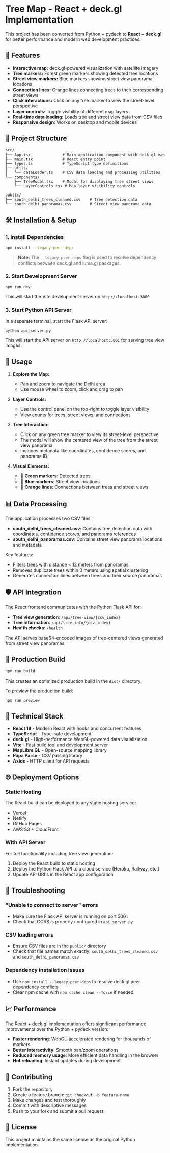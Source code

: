 # Tree Map - React + deck.gl Implementation

This project has been converted from Python + pydeck to **React + deck.gl** for better performance and modern web development practices.

## 🚀 Features

- **Interactive map:** deck.gl-powered visualization with satellite imagery
- **Tree markers:** Forest green markers showing detected tree locations
- **Street view markers:** Blue markers showing street view panorama locations  
- **Connection lines:** Orange lines connecting trees to their corresponding street views
- **Click interactions:** Click on any tree marker to view the street-level perspective
- **Layer controls:** Toggle visibility of different map layers
- **Real-time data loading:** Loads tree and street view data from CSV files
- **Responsive design:** Works on desktop and mobile devices

## 📁 Project Structure

```
src/
├── App.tsx              # Main application component with deck.gl map
├── main.tsx             # React entry point
├── types.ts             # TypeScript type definitions
├── utils/
│   └── dataLoader.ts    # CSV data loading and processing utilities
└── components/
    ├── TreeModal.tsx    # Modal for displaying tree street views
    └── LayerControls.tsx # Map layer visibility controls

public/
├── south_delhi_trees_cleaned.csv    # Tree detection data
└── south_delhi_panoramas.csv        # Street view panorama data
```

## 🛠️ Installation & Setup

### 1. Install Dependencies

```bash
npm install --legacy-peer-deps
```

> **Note:** The `--legacy-peer-deps` flag is used to resolve dependency conflicts between deck.gl and luma.gl packages.

### 2. Start Development Server

```bash
npm run dev
```

This will start the Vite development server on `http://localhost:3000`

### 3. Start Python API Server

In a separate terminal, start the Flask API server:

```bash
python api_server.py
```

This will start the API server on `http://localhost:5001` for serving tree view images.

## 🎯 Usage

1. **Explore the Map:** 
   - Pan and zoom to navigate the Delhi area
   - Use mouse wheel to zoom, click and drag to pan

2. **Layer Controls:**
   - Use the control panel on the top-right to toggle layer visibility
   - View counts for trees, street views, and connections

3. **Tree Interaction:**
   - Click on any green tree marker to view its street-level perspective
   - The modal will show the centered view of the tree from the street view panorama
   - Includes metadata like coordinates, confidence scores, and panorama ID

4. **Visual Elements:**
   - 🌳 **Green markers**: Detected trees
   - 🔵 **Blue markers**: Street view locations
   - 🧡 **Orange lines**: Connections between trees and street views

## 📊 Data Processing

The application processes two CSV files:

- **south_delhi_trees_cleaned.csv**: Contains tree detection data with coordinates, confidence scores, and panorama references
- **south_delhi_panoramas.csv**: Contains street view panorama locations and metadata

Key features:
- Filters trees with distance < 12 meters from panoramas
- Removes duplicate trees within 3 meters using spatial clustering
- Generates connection lines between trees and their source panoramas

## 🛡️ API Integration

The React frontend communicates with the Python Flask API for:

- **Tree view generation**: `/api/tree-view/{csv_index}`
- **Tree information**: `/api/tree-info/{csv_index}` 
- **Health checks**: `/health`

The API serves base64-encoded images of tree-centered views generated from street view panoramas.

## 🚀 Production Build

```bash
npm run build
```

This creates an optimized production build in the `dist/` directory.

To preview the production build:

```bash
npm run preview
```

## 🔧 Technical Stack

- **React 18** - Modern React with hooks and concurrent features
- **TypeScript** - Type-safe development
- **deck.gl** - High-performance WebGL-powered data visualization
- **Vite** - Fast build tool and development server
- **MapLibre GL** - Open-source mapping library
- **Papa Parse** - CSV parsing library
- **Axios** - HTTP client for API requests

## 🌐 Deployment Options

### Static Hosting
The React build can be deployed to any static hosting service:
- Vercel
- Netlify  
- GitHub Pages
- AWS S3 + CloudFront

### With API Server
For full functionality including tree view generation:
1. Deploy the React build to static hosting
2. Deploy the Python Flask API to a cloud service (Heroku, Railway, etc.)
3. Update API URLs in the React app configuration

## 🐛 Troubleshooting

### "Unable to connect to server" errors
- Make sure the Flask API server is running on port 5001
- Check that CORS is properly configured in `api_server.py`

### CSV loading errors
- Ensure CSV files are in the `public/` directory
- Check that file names match exactly: `south_delhi_trees_cleaned.csv` and `south_delhi_panoramas.csv`

### Dependency installation issues
- Use `npm install --legacy-peer-deps` to resolve deck.gl peer dependency conflicts
- Clear npm cache with `npm cache clean --force` if needed

## 📈 Performance

The React + deck.gl implementation offers significant performance improvements over the Python + pydeck version:

- **Faster rendering**: WebGL-accelerated rendering for thousands of markers
- **Better interactivity**: Smooth pan/zoom operations
- **Reduced memory usage**: More efficient data handling in the browser
- **Hot reloading**: Instant updates during development

## 🤝 Contributing

1. Fork the repository
2. Create a feature branch: `git checkout -b feature-name`
3. Make changes and test thoroughly
4. Commit with descriptive messages
5. Push to your fork and submit a pull request

## 📝 License

This project maintains the same license as the original Python implementation.
